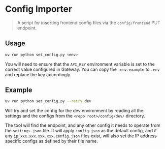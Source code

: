 # Config Importer

> A script for inserting frontend config files via the `config/frontend` PUT endpoint.

## Usage

```sh
uv run python set_config.py <env>
```

You will need to ensure that the `API_KEY` environment variable is set to the correct value configured in Gateway.
You can copy the `.env.example` to `.env` and replace the key accordingly.

## Example

```sh
uv run python set_config.py --retry dev
```

Will try and set the config for the dev environment by reading all the settings and the configs from the `<repo root>/config/dev/`
directory.

The tool will find the endpoint, and any other config it needs to operate from the `settings.json` file.
It will apply `config.json` as the default config, and if any `ip_xxx.xxx.xxx.xxx.config.json` files exist, will also set the IP
address specific configs as defined by their file name.

